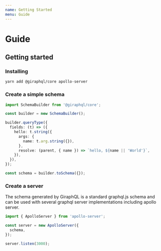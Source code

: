 ```yaml
---
name: Getting Started
menu: Guide
---
```


# Guide

## Getting started

### Installing

```bash
yarn add @giraphql/core apollo-server
```

### Create a simple schema

```typescript
import SchemaBuilder from '@giraphql/core';

const builder = new SchemaBuilder();

builder.queryType({
  fields: (t) => ({
    hello: t.string({
      args: {
        name: t.arg.string({}),
      },
      resolve: (parent, { name }) => `hello, ${name || 'World'}`,
    }),
  }),
});

const schema = builder.toSchema({});
```

### Create a server

The schema generated by GiraphQL is a standard graphql.js schema and can be used with several
graphql server implementations including apollo server.

```typescript
import { ApolloServer } from 'apollo-server';

const server = new ApolloServer({
  schema,
});

server.listen(3000);
```
